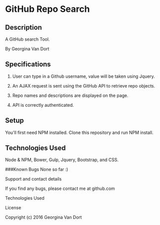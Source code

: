 # GitHub Repo Search

## Description

A GitHub search Tool.

By Georgina Van Dort

<!-- Check it out here:
http://georginavandort.github.io/ -->


## Specifications

1. User can type in a Github username, value will be taken using Jquery.

2. An AJAX request is sent using the GitHub API to retrieve repo objects.

3. Repo names and descriptions are displayed on the page.

4. API is correctly authenticated.



## Setup

You'll first need NPM installed.
Clone this repository and run NPM install.


## Technologies Used

Node & NPM, Bower, Gulp, Jquery, Bootstrap, and CSS.

###Known Bugs
None so far :)

Support and contact details

If you find any bugs, please contact me at github.com

Technologies Used

License

Copyright (c) 2016 Georgina Van Dort
